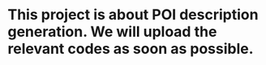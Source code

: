 # This project is about POI description generation. We will upload the relevant codes as soon as possible.
